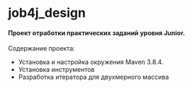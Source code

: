 job4j_design
===
#### Проект отработки практических заданий уровня Junior. 

Содержание проекта:

* Установка и настройка окружения Maven 3.8.4.
* Установка инструментов
* Разработка итератора для двухмерного массива

